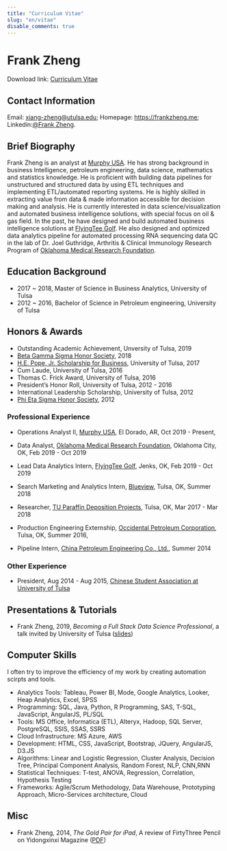 ```yaml
---
title: "Curriculum Vitae"
slug: "en/vitae"
disable_comments: true
---
```


# Frank Zheng  

Download link: <a href="https://github.com/Frankxz/frankzheng.me/blob/master/docs/CV%20FRANK%20ZHENG.pdf?raw=true" download>Curriculum Vitae</a>

## Contact Information

Email: xiang-zheng@utulsa.edu; Homepage: <https://frankzheng.me>; Linkedin:[@Frank Zheng](https://www.linkedin.com/in/frank-zheng-xiang/).

## Brief Biography

Frank Zheng is an analyst at [Murphy USA](https://www.murphyusa.com/). He has strong background in business Intelligence, petroleum engineering, data science, mathematics and statistics knowledge. He is proficient with building data pipelines for unstructured and structured data by using ETL techniques and implementing ETL/automated reporting systems. He is highly skilled in extracting value from data & made information accessible for decision making and analysis. He is currently interested in data science/visualization and automated business intelligence solutions, with special focus on oil & gas field. In the past, he have designed and build automated business intelligence solutions at [FlyingTee Golf](https://www.flyingteegolf.com/). He also designed and optimized data analytics pipeline for automated processing RNA sequencing data QC in the lab of Dr. Joel Guthridge, Arthritis & Clinical Immunology Research Program of [Oklahoma Medical Research Foundation](https://omrf.org/).

## Education Background

- 2017 ~ 2018, Master of Science in Business Analytics, University of Tulsa
- 2012 ~ 2016, Bachelor of Science in Petroleum engineering, University of Tulsa

## Honors & Awards

- Outstanding Academic Achievement, Unversity of Tulsa, 2019
- [Beta Gamma Sigma Honor Society](https://www.betagammasigma.org/home), 2018
- [H.E. Pope, Jr. Scholarship for Business](https://business.utulsa.edu/graduate-business-programs/financing-your-degree/), University of Tulsa, 2017
- Cum Laude, University of Tulsa, 2016
- Thomas C. Frick Award, University of Tulsa, 2016
- President’s Honor Roll, University of Tulsa, 2012 - 2016
- International Leadership Scholarship, University of Tulsa, 2012
- [Phi Eta Sigma Honor Society](https://www.phietasigma.org/), 2012

### Professional Experience

- Operations Analyst II, [Murphy USA](https://www.murphyusa.com/), El Dorado, AR, Oct 2019 - Present, 

- Data Analyst, [Oklahoma Medical Research Foundation](https://omrf.org/), Oklahoma City, OK, Feb 2019 - Oct 2019
- Lead Data Analytics Intern, [FlyingTee Golf](https://www.flyingteegolf.com/), Jenks, OK,  Feb 2019 - Oct 2019
- Search Marketing and Analytics Intern, [Blueview](https://withchm.com/), Tulsa, OK, Summer 2018
- Researcher, [TU Paraffin Deposition Projects](http://www.tupdp.utulsa.edu/), Tulsa, OK, Mar 2017 - Mar 2018
- Production Engineering Externship, [Occidental Petroleum Corporation](https://www.oxy.com/Pages/default.aspx), Tulsa, OK, Summer 2016,
- Pipeline Intern, [China Petroleum Engineering Co., Ltd.](http://cpecc.cnpc.com.cn/encpebj/index_en.shtml), Summer 2014

### Other Experience

- President, Aug 2014 - Aug 2015, [Chinese Student Association at University of Tulsa](https://utulsa.edu/student-organizations/)

## Presentations & Tutorials

<!-- Most of my slides were generated from R Markdown. To download the R Markdown source documents, simply replace the extension `.html` with `.Rmd` in the address bar of your web browser. -->

- Frank Zheng, 2019, _Becoming a Full Stack Data Science Professional_, a talk invited by University of Tulsa ([slides](https://github.com/Frankxz/frankzheng.me/blob/master/docs/FSDS.pptx?raw=true))

## Computer Skills

I often try to improve the efficiency of my work by creating automation scirpts and tools.

- Analytics Tools: Tableau, Power BI, Mode, Google Analytics, Looker, Heap Analytics, Excel, SPSS
- Programming: SQL, Java, Python, R Programming, SAS, T-SQL, JavaScript, AngularJS, PL/SQL
- Tools: MS Office, Informatica (ETL), Alteryx, Hadoop, SQL Server, PostgreSQL, SSIS, SSAS, SSRS
- Cloud Infrastructure: MS Azure, AWS
- Development: HTML, CSS, JavaScript, Bootstrap, JQuery, AngularJS, D3.JS
- Algorithms: Linear and Logistic Regression, Cluster Analysis, Decision Tree, Principal Component Analysis, Random Forest, NLP, CNN,RNN
- Statistical Techniques: T-test, ANOVA, Regression, Correlation, Hypothesis Testing
- Frameworks: Agile/Scrum Methodology, Data Warehouse, Prototyping Approach, Micro-Services architecture, Cloud 


## Misc

- Frank Zheng, 2014, _The Gold Pair for iPad_, A review of FirtyThree Pencil on Yidongxinxi Magazine ([PDF](https://github.com/Frankxz/frankzheng.me/blob/master/docs/172-179%E5%A4%A7%E9%85%8D%E8%A7%92.pdf?raw=true))

